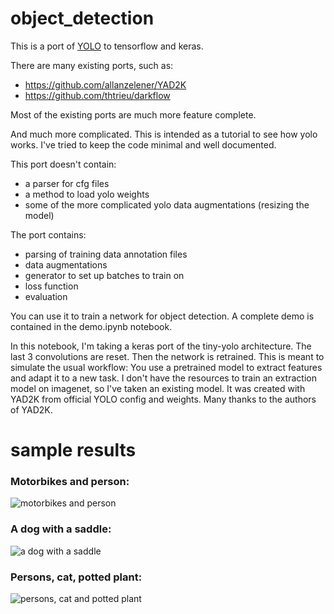 # object_detection
This is a port of [YOLO](https://pjreddie.com/darknet/) to tensorflow and keras.

There are many existing ports, such as:
 - https://github.com/allanzelener/YAD2K
 - https://github.com/thtrieu/darkflow

Most of the existing ports are much more feature complete.

And much more complicated.
This is intended as a tutorial to see how yolo works.
I've tried to keep the code minimal and well documented.

This port doesn't contain:
 - a parser for cfg files
 - a method to load yolo weights
 - some of the more complicated yolo data augmentations (resizing the model)

The port contains:
 - parsing of training data annotation files
 - data augmentations
 - generator to set up batches to train on
 - loss function
 - evaluation

You can use it to train a network for object detection.
A complete demo is contained in the demo.ipynb notebook.

In this notebook, I'm taking a keras port of the tiny-yolo architecture.
The last 3 convolutions are reset.
Then the network is retrained.
This is meant to simulate the usual workflow: You use a pretrained model to extract features and adapt it to a new task.
I don't have the resources to train an extraction model on imagenet, so I've taken an existing model.
It was created with YAD2K from official YOLO config and weights.
Many thanks to the authors of YAD2K.


# sample results

### Motorbikes and person:

![motorbikes and person](http://i.imgur.com/bzpdub5.png "")

### A dog with a saddle:

![a dog with a saddle](http://i.imgur.com/wbr1fNP.png "")

### Persons, cat, potted plant:

![persons, cat and potted plant](http://i.imgur.com/ZGARTfG.png "")
